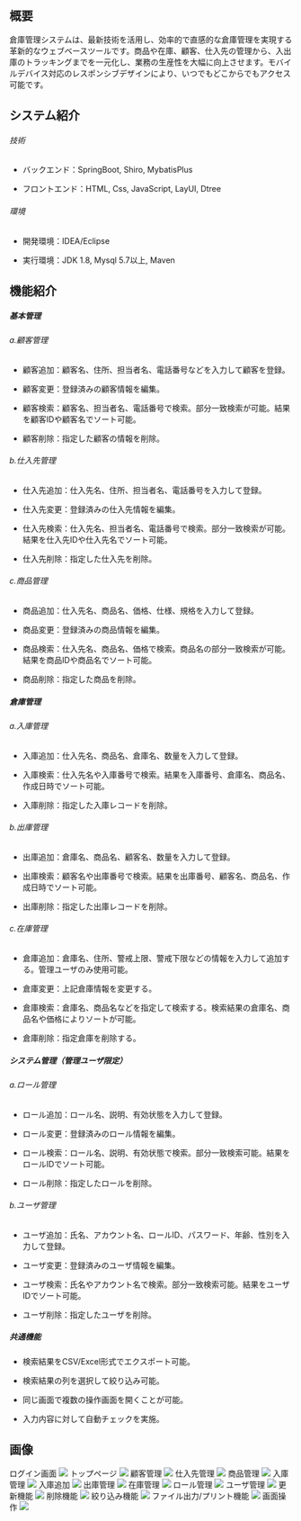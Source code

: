 ## 概要

倉庫管理システムは、最新技術を活用し、効率的で直感的な倉庫管理を実現する革新的なウェブベースツールです。商品や在庫、顧客、仕入先の管理から、入出庫のトラッキングまでを一元化し、業務の生産性を大幅に向上させます。モバイルデバイス対応のレスポンシブデザインにより、いつでもどこからでもアクセス可能です。

## システム紹介

###### 技術

- バックエンド：SpringBoot, Shiro, MybatisPlus

- フロントエンド：HTML, Css, JavaScript, LayUI, Dtree

###### 環境

- 開発環境：IDEA/Eclipse

- 実行環境：JDK 1.8, Mysql 5.7以上, Maven

## 機能紹介

##### 基本管理

###### a.顧客管理

- 顧客追加：顧客名、住所、担当者名、電話番号などを入力して顧客を登録。

- 顧客変更：登録済みの顧客情報を編集。

- 顧客検索：顧客名、担当者名、電話番号で検索。部分一致検索が可能。結果を顧客IDや顧客名でソート可能。

- 顧客削除：指定した顧客の情報を削除。

###### b.仕入先管理

- 仕入先追加：仕入先名、住所、担当者名、電話番号を入力して登録。

- 仕入先変更：登録済みの仕入先情報を編集。

- 仕入先検索：仕入先名、担当者名、電話番号で検索。部分一致検索が可能。結果を仕入先IDや仕入先名でソート可能。

- 仕入先削除：指定した仕入先を削除。

###### c.商品管理

- 商品追加：仕入先名、商品名、価格、仕様、規格を入力して登録。

- 商品変更：登録済みの商品情報を編集。

- 商品検索：仕入先名、商品名、価格で検索。商品名の部分一致検索が可能。結果を商品IDや商品名でソート可能。

- 商品削除：指定した商品を削除。

##### 倉庫管理

###### a.入庫管理

- 入庫追加：仕入先名、商品名、倉庫名、数量を入力して登録。

- 入庫検索：仕入先名や入庫番号で検索。結果を入庫番号、倉庫名、商品名、作成日時でソート可能。

- 入庫削除：指定した入庫レコードを削除。

###### b.出庫管理

- 出庫追加：倉庫名、商品名、顧客名、数量を入力して登録。

- 出庫検索：顧客名や出庫番号で検索。結果を出庫番号、顧客名、商品名、作成日時でソート可能。

- 出庫削除：指定した出庫レコードを削除。

###### c.在庫管理

- 倉庫追加：倉庫名、住所、警戒上限、警戒下限などの情報を入力して追加する。管理ユーザのみ使用可能。

- 倉庫変更：上記倉庫情報を変更する。

- 倉庫検索：倉庫名、商品名などを指定して検索する。検索結果の倉庫名、商品名や価格によりソートが可能。

- 倉庫削除：指定倉庫を削除する。

##### システム管理（管理ユーザ限定）

###### a.ロール管理

- ロール追加：ロール名、説明、有効状態を入力して登録。

- ロール変更：登録済みのロール情報を編集。

- ロール検索：ロール名、説明、有効状態で検索。部分一致検索可能。結果をロールIDでソート可能。

- ロール削除：指定したロールを削除。

###### b.ユーザ管理

- ユーザ追加：氏名、アカウント名、ロールID、パスワード、年齢、性別を入力して登録。

- ユーザ変更：登録済みのユーザ情報を編集。

- ユーザ検索：氏名やアカウント名で検索。部分一致検索可能。結果をユーザIDでソート可能。

- ユーザ削除：指定したユーザを削除。

##### 共通機能

- 検索結果をCSV/Excel形式でエクスポート可能。

- 検索結果の列を選択して絞り込み可能。

- 同じ画面で複数の操作画面を開くことが可能。

- 入力内容に対して自動チェックを実施。

## 画像

ログイン画面
![](./images/login.png)
トップページ
![](./images/01Top.png)
顧客管理
![](./images/02.png)
仕入先管理
![](./images/03.png)
商品管理
![](./images/04.png)
入庫管理
![](./images/05.png)
入庫追加
![](./images/06.png)
出庫管理
![](./images/07.png)
在庫管理
![](./images/08.png)
ロール管理
![](./images/09.png)
ユーザ管理
![](./images/10.png)
更新機能
![](./images/11.png)
削除機能
![](./images/12.png)
絞り込み機能
![](./images/13.png)
ファイル出力/プリント機能
![](./images/14.png)
画面操作
![](./images/15.png)

